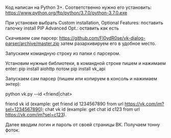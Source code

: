 Код написан на Python 3+. 
Соответственно нужно его установить:
https://www.python.org/ftp/python/3.7.0/python-3.7.0.exe

При установке выбрать Custom installation, 
Optional Features: поставить галочку install PIP
Advanced Opt.: оставить как есть

Скачиваем сам парсер:
https://github.com/Fl0ydR0se/vk-dialog-parser/archive/master.zip
затем разархивируем его в удобное место.

Запускаем командную строку из папки с парсером.

Установим нужные библиотеки, в командной строке пишем и нажимаем enter:
pip install aiohttp
потом
pip install vk_api

Запускаем сам парсер (пишем или копируем в консоль и нажимаем энтер):

python vk.py --id <friend|chat>

friend vk id (example: get friend id 1234567890 from url https://vk.com/im?sel=1234567890);
chat vk id (example: get chat id c123 from url https://vk.com/im?sel=c123).

Далее вводим логин и пароль от своей страницы ВК. 
Получаем тонну фоток.
